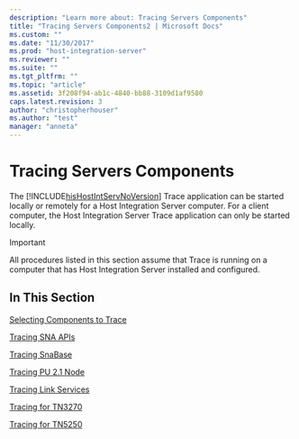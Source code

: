 ```yaml
---
description: "Learn more about: Tracing Servers Components"
title: "Tracing Servers Components2 | Microsoft Docs"
ms.custom: ""
ms.date: "11/30/2017"
ms.prod: "host-integration-server"
ms.reviewer: ""
ms.suite: ""
ms.tgt_pltfrm: ""
ms.topic: "article"
ms.assetid: 3f208f94-ab1c-4840-bb88-3109d1af9580
caps.latest.revision: 3
author: "christopherhouser"
ms.author: "test"
manager: "anneta"
---
```

# Tracing Servers Components
The [!INCLUDE[hisHostIntServNoVersion](../includes/hishostintservnoversion-md.md)] Trace application can be started locally or remotely for a Host Integration Server computer. For a client computer, the Host Integration Server Trace application can only be started locally.  
  
> [!IMPORTANT]
>  All procedures listed in this section assume that Trace is running on a computer that has Host Integration Server installed and configured.  
  
## In This Section  
 [Selecting Components to Trace](../core/selecting-components-to-trace2.md)  
  
 [Tracing SNA APIs](../core/tracing-sna-apis2.md)  
  
 [Tracing SnaBase](../core/tracing-snabase2.md)  
  
 [Tracing PU 2.1 Node](../core/tracing-pu-2-1-node2.md)  
  
 [Tracing Link Services](../core/tracing-link-services1.md)  
  
 [Tracing for TN3270](../core/tracing-for-tn32702.md)  
  
 [Tracing for TN5250](../core/tracing-for-tn52501.md)
